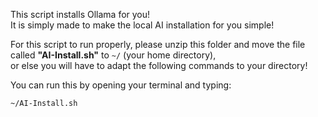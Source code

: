 This script installs Ollama for you!  
It is simply made to make the local AI installation for you simple!  

For this script to run properly, please unzip this folder and move the file called **"AI-Install.sh"** to `~/` (your home directory),  
or else you will have to adapt the following commands to your directory!  

You can run this by opening your terminal and typing:

```bash
~/AI-Install.sh
